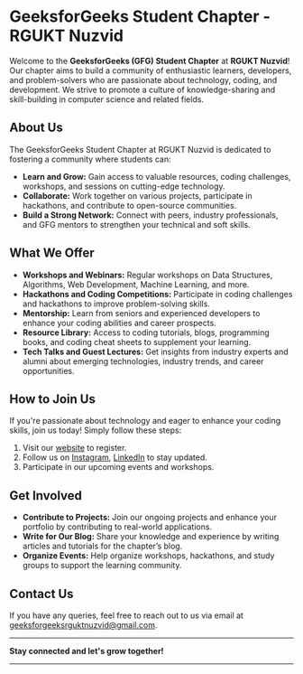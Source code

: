 
# GeeksforGeeks Student Chapter - RGUKT Nuzvid

Welcome to the **GeeksforGeeks (GFG) Student Chapter** at **RGUKT Nuzvid**! Our chapter aims to build a community of enthusiastic learners, developers, and problem-solvers who are passionate about technology, coding, and development. We strive to promote a culture of knowledge-sharing and skill-building in computer science and related fields.

## About Us

The GeeksforGeeks Student Chapter at RGUKT Nuzvid is dedicated to fostering a community where students can:
- **Learn and Grow:** Gain access to valuable resources, coding challenges, workshops, and sessions on cutting-edge technology.
- **Collaborate:** Work together on various projects, participate in hackathons, and contribute to open-source communities.
- **Build a Strong Network:** Connect with peers, industry professionals, and GFG mentors to strengthen your technical and soft skills.

## What We Offer

- **Workshops and Webinars:** Regular workshops on Data Structures, Algorithms, Web Development, Machine Learning, and more.
- **Hackathons and Coding Competitions:** Participate in coding challenges and hackathons to improve problem-solving skills.
- **Mentorship:** Learn from seniors and experienced developers to enhance your coding abilities and career prospects.
- **Resource Library:** Access to coding tutorials, blogs, programming books, and coding cheat sheets to supplement your learning.
- **Tech Talks and Guest Lectures:** Get insights from industry experts and alumni about emerging technologies, industry trends, and career opportunities.

## How to Join Us

If you're passionate about technology and eager to enhance your coding skills, join us today! Simply follow these steps:
1. Visit our [website](https://gfgsc-rguktn.vercel.app) to register.
2. Follow us on [Instagram](https://www.instagram.com/gfgsc_rguktn/), [LinkedIn](https://www.linkedin.com/in/geeksforgeeks-rgukt-nuzvid-854270325/) to stay updated.
3. Participate in our upcoming events and workshops.

## Get Involved

- **Contribute to Projects:** Join our ongoing projects and enhance your portfolio by contributing to real-world applications.
- **Write for Our Blog:** Share your knowledge and experience by writing articles and tutorials for the chapter’s blog.
- **Organize Events:** Help organize workshops, hackathons, and study groups to support the learning community.
  
## Contact Us

If you have any queries, feel free to reach out to us via email at [geeksforgeeksrguktnuzvid@gmail.com](mailto:geeksforgeeksrguktnuzvid@gmail.com).

---

**Stay connected and let's grow together!**

---

